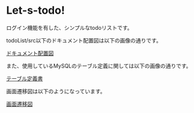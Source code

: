 # Let-s-todo!

ログイン機能を有した、シンプルなtodoリストです。

todoList/src以下のドキュメント配置図は以下の画像の通りです。

[ドキュメント配置図](https://user-images.githubusercontent.com/102839164/191650869-dbe675e6-a82e-408c-b51b-f352a5e3603f.png)

また、使用しているMySQLのテーブル定義に関しては以下の画像の通りです。

[テーブル定義書](https://user-images.githubusercontent.com/102839164/191651625-45d2c1c8-f94e-4ec9-96ca-4e0e51192400.png)

画面遷移図は以下のようになっています。

[画面遷移図](https://user-images.githubusercontent.com/102839164/191651731-5bebdcf7-06c7-471d-968f-ee41d474f0ee.png)
